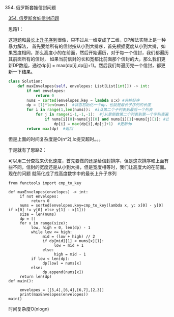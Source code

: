354. 俄罗斯套娃信封问题

[354. 俄罗斯套娃信封问题](https://leetcode-cn.com/problems/russian-doll-envelopes/)

思路1：

这道题和[最长上升子序列](https://blog.csdn.net/u010712012/article/details/86532426)很像，只不过从一维变成了二维，DP解法实际上是一种暴力解法，
首先要给所有的信封按从小到大排序，首先根据宽度从小到大排，如果宽度相同，那么高度小的在前面，然后开始遍历，对于每一个信封，我们都遍历其前面所有的信封，
如果当前信封的长和宽都比前面那个信封的大，那么我们更新DP数组，通过dp[i] = max(dp[i],dp[j]+1)。然后我们每遍历完一个信封，都更新一下结果。



```py
class Solution:
    def maxEnvelopes(self, envelopes: List[List[int]]) -> int:
        if not envelopes:
            return 0
        nums = sorted(envelopes,key = lambda x:x) #先排好序
        dp = [1]*len(nums)  #状态初始化一个dp，也就是最长子序列的长度
        for i in range(1,len(nums)):  #i从第二个子列表到最后一个列表
            for j in range(i-1,-1,-1):  #j从第倒数第二个列表到第一个字列表遍历
                if nums[i][0]>nums[j][0] and nums[i][1]>nums[j][1]: #比较
                    dp[i] = max(dp[i],dp[j]+1)  #更新dp
        return max(dp)  #返回
```

但是上面的时间复杂度是O(n^2),lc提交超时。。。

于是就有了思路2：

可以用二分查找来优化速度，首先要做的还是给信封排序，但是这次排序和上面有些不同，信封的宽度还是从小到大排，但是宽度相等时，我们让高度大的在前面。现在的问题
就简化成了找高度数字中的最长上升子序列

```
from functools import cmp_to_key

def maxEnvelopes(envelopes) -> int:
     if not envelopes:
          return 0
     nums = sorted(envelopes,key=cmp_to_key(lambda x, y: x[0] - y[0] if x[0] != y[0] else y[1] - x[1]))
     size = len(nums)
     dp = []
     for x in range(size):
          low, high = 0, len(dp) - 1
          while low <= high:
               mid = (low + high) // 2
               if dp[mid][1] < nums[x][1]:
                    low = mid + 1
               else:
                    high = mid - 1
          if low < len(dp):
               dp[low] = nums[x]
          else:
               dp.append(nums[x])
     return len(dp)
def main():

     envelopes = [[5,4],[6,4],[6,7],[2,3]]
     print(maxEnvelopes(envelopes))
main()
```
时间复杂度O(nlogn)
